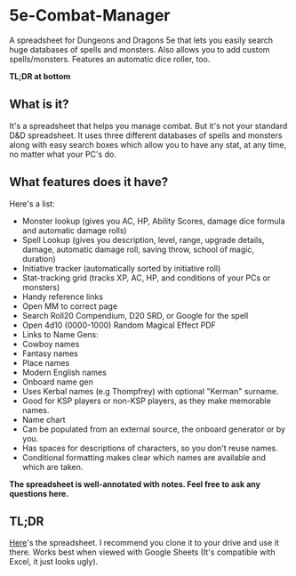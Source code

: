 # 5e-Combat-Manager
A spreadsheet for Dungeons and Dragons 5e that lets you easily search huge databases of spells and monsters. Also allows you to add custom spells/monsters. Features an automatic dice roller, too.

**TL;DR at bottom**
## What is it?
It's a spreadsheet that helps you manage combat. But it's not your standard D&D spreadsheet. It uses three different databases of spells and monsters along with easy search boxes which allow you to have any stat, at any time, no matter what your PC's do.
## What features does it have?
Here's a list:
* Monster lookup (gives you AC, HP, Ability Scores, damage dice formula and automatic damage rolls)
* Spell Lookup (gives you description, level, range, upgrade details, damage, automatic damage roll, saving throw, school of magic, duration)
* Initiative tracker (automatically sorted by initiative roll)
* Stat-tracking grid (tracks XP, AC, HP, and conditions of your PCs or monsters)
* Handy reference links
 * Open MM to correct page
 * Search Roll20 Compendium, D20 SRD, or Google for the spell
* Open 4d10 (0000-1000) Random Magical Effect PDF
* Links to Name Gens:
 * Cowboy names
 * Fantasy names
 * Place names
 * Modern English names
* Onboard name gen
 * Uses Kerbal names (e.g Thompfrey) with optional "Kerman" surname.
 * Good for KSP players or non-KSP players, as they make memorable names.
* Name chart
 * Can be populated from an external source, the onboard generator or by you.
 * Has spaces for descriptions of characters, so you don't reuse names.
 * Conditional formatting makes clear which names are available and which are taken.
 
**The spreadsheet is well-annotated with notes. Feel free to ask any questions here.**
 


## TL;DR
[Here](https://drive.google.com/open?id=0ByMhRbTvKiaCaEtydDNRdHdJOEk)'s the spreadsheet. I recommend you clone it to your drive and use it there. Works best when viewed with Google Sheets (It's compatible with Excel, it just looks ugly).
